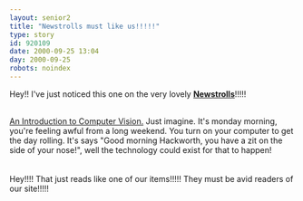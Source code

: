 ```yaml
---
layout: senior2
title: "Newstrolls must like us!!!!!"
type: story
id: 920109
date: 2000-09-25 13:04
day: 2000-09-25
robots: noindex
---
```

Hey!! I've just noticed this one on the very lovely <a href="http://www.newstrolls.com/news/dev/troll092500.htm"><b>Newstrolls</b></a>!!!!!<br/> <br/><div class="quote"> <a href="http://www.oreillynet.com/lpt/a/397">An Introduction to Computer Vision.</a> Just imagine. It's monday morning, you're feeling awful from a long weekend. You turn on your computer to get the day rolling. It's says "Good morning Hackworth, you have a zit on the side of your nose!", well the technology could exist for that to happen! </div> <br/> <br/>Hey!!!! That just reads like one of our items!!!!! They must be avid readers of our site!!!!!
